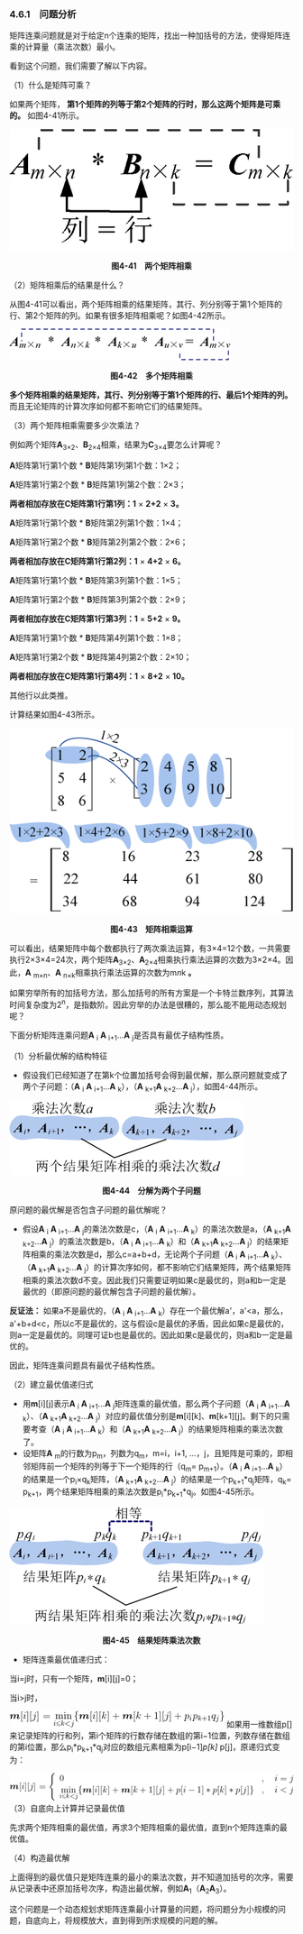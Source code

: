 ### 4.6.1　问题分析

矩阵连乘问题就是对于给定n个连乘的矩阵，找出一种加括号的方法，使得矩阵连乘的计算量（乘法次数）最小。

看到这个问题，我们需要了解以下内容。

（1）什么是矩阵可乘？

如果两个矩阵， **第1个矩阵的列等于第2个矩阵的行时，那么这两个矩阵是可乘的。** 如图4-41所示。

![330.png](../images/330.png)
<center class="my_markdown"><b class="my_markdown">图4-41　两个矩阵相乘</b></center>

（2）矩阵相乘后的结果是什么？

从图4-41可以看出，两个矩阵相乘的结果矩阵，其行、列分别等于第1个矩阵的行、第2个矩阵的列。如果有很多矩阵相乘呢？如图4-42所示。

![331.png](../images/331.png)
<center class="my_markdown"><b class="my_markdown">图4-42　多个矩阵相乘</b></center>

**多个矩阵相乘的结果矩阵，其行、列分别等于第1个矩阵的行、最后1个矩阵的列。** 而且无论矩阵的计算次序如何都不影响它们的结果矩阵。

（3）两个矩阵相乘需要多少次乘法？

例如两个矩阵**A**<sub class="my_markdown">3×2</sub>、**B**<sub>2×4</sub>相乘，结果为**C**<sub>3×4</sub>要怎么计算呢？

**A**矩阵第1行第1个数 * **B**矩阵第1列第1个数：1×2；

**A**矩阵第1行第2个数 * **B**矩阵第1列第2个数：2×3；

**两者相加存放在C矩阵第1行第1列：1** × **2+2** × **3。**

**A**矩阵第1行第1个数 * **B**矩阵第2列第1个数：1×4；

**A**矩阵第1行第2个数 * **B**矩阵第2列第2个数：2×6；

**两者相加存放在C矩阵第1行第2列：1** × **4+2** × **6。**

**A**矩阵第1行第1个数 * **B**矩阵第3列第1个数：1×5；

**A**矩阵第1行第2个数 * **B**矩阵第3列第2个数：2×9；

**两者相加存放在C矩阵第1行第3列：1** × **5+2** × **9。**

**A**矩阵第1行第1个数 * **B**矩阵第4列第1个数：1×8；

**A**矩阵第1行第2个数 * **B**矩阵第4列第2个数：2×10；

**两者相加存放在C矩阵第1行第4列：1** × **8+2** × **10。**

其他行以此类推。

计算结果如图4-43所示。

![332.png](../images/332.png)
<center class="my_markdown"><b class="my_markdown">图4-43　矩阵相乘运算</b></center>

可以看出，结果矩阵中每个数都执行了两次乘法运算，有3×4=12个数，一共需要执行2×3×4=24次，两个矩阵**A**<sub class="my_markdown">3×2</sub>、**A**<sub>2×4</sub>相乘执行乘法运算的次数为3×2×4。因此，**A** <sub class="my_markdown">m</sub><sub>×n</sub>、**A** <sub class="my_markdown">n</sub><sub>×k</sub>相乘执行乘法运算的次数为m*n*k **。**

如果穷举所有的加括号方法，那么加括号的所有方案是一个卡特兰数序列，其算法时间复杂度为2<sup class="my_markdown">n</sup>，是指数阶。因此穷举的办法是很糟的，那么能不能用动态规划呢？

下面分析矩阵连乘问题**A** <sub class="my_markdown">i</sub> **A** <sub class="my_markdown">i</sub><sub>+1</sub>…**A** <sub class="my_markdown">j</sub>是否具有最优子结构性质。

（1）分析最优解的结构特征

+ 假设我们已经知道了在第k个位置加括号会得到最优解，那么原问题就变成了两个子问题：（**A** <sub class="my_markdown">i</sub> **A** <sub class="my_markdown">i</sub><sub>+1</sub>…**A** <sub class="my_markdown">k</sub>），（**A** <sub class="my_markdown">k</sub><sub>+1</sub>**A** <sub class="my_markdown">k</sub><sub>+2</sub>…**A** <sub class="my_markdown">j</sub>），如图4-44所示。

![333.png](../images/333.png)
<center class="my_markdown"><b class="my_markdown">图4-44　分解为两个子问题</b></center>

原问题的最优解是否包含子问题的最优解呢？

+ 假设**A** <sub class="my_markdown">i</sub> **A** <sub class="my_markdown">i</sub><sub>+1</sub>…**A** <sub class="my_markdown">j</sub>的乘法次数是c，（**A** <sub class="my_markdown">i</sub> **A** <sub class="my_markdown">i</sub><sub>+1</sub>…**A** <sub class="my_markdown">k</sub>）的乘法次数是a，（**A** <sub class="my_markdown">k</sub><sub>+1</sub>**A** <sub class="my_markdown">k</sub><sub>+2</sub>…**A** <sub class="my_markdown">j</sub>）的乘法次数是b，（**A** <sub class="my_markdown">i</sub> **A** <sub class="my_markdown">i</sub><sub>+1</sub>…**A** <sub class="my_markdown">k</sub>）和（**A** <sub class="my_markdown">k</sub><sub>+1</sub>**A** <sub class="my_markdown">k</sub><sub>+2</sub>…**A** <sub class="my_markdown">j</sub>）的结果矩阵相乘的乘法次数是d，那么c=a+b+d，无论两个子问题（**A** <sub class="my_markdown">i</sub> **A** <sub class="my_markdown">i</sub><sub>+1</sub>…**A** <sub class="my_markdown">k</sub>）、（**A** <sub class="my_markdown">k</sub><sub>+1</sub>**A** <sub class="my_markdown">k</sub><sub>+2</sub>…**A** <sub class="my_markdown">j</sub>）的计算次序如何，都不影响它们结果矩阵，两个结果矩阵相乘的乘法次数d不变。因此我们只需要证明如果c是最优的，则a和b一定是最优的（即原问题的最优解包含子问题的最优解）。

**反证法：** 如果a不是最优的，（**A** <sub class="my_markdown">i</sub> **A** <sub class="my_markdown">i</sub><sub>+1</sub>…**A** <sub class="my_markdown">k</sub>）存在一个最优解a'，a'<a，那么，a'+b+d<c，所以c不是最优的，这与假设c是最优的矛盾，因此如果c是最优的，则a一定是最优的。同理可证b也是最优的。因此如果c是最优的，则a和b一定是最优的。

因此，矩阵连乘问题具有最优子结构性质。

（2）建立最优值递归式

+ 用**m**[i][j]表示**A** <sub class="my_markdown">i</sub> **A** <sub class="my_markdown">i</sub><sub>+1</sub>…**A** <sub class="my_markdown">j</sub>矩阵连乘的最优值，那么两个子问题（**A** <sub class="my_markdown">i</sub> **A** <sub class="my_markdown">i</sub><sub>+1</sub>…**A** <sub class="my_markdown">k</sub>）、（**A** <sub class="my_markdown">k</sub><sub>+1</sub>**A** <sub class="my_markdown">k</sub><sub>+2</sub>…**A** <sub class="my_markdown">j</sub>）对应的最优值分别是**m**[i][k]、**m**[k+1][j]。剩下的只需要考查（**A** <sub class="my_markdown">i</sub> **A** <sub class="my_markdown">i</sub><sub>+1</sub>…**A** <sub class="my_markdown">k</sub>）和（**A** <sub class="my_markdown">k</sub><sub>+1</sub>**A** <sub class="my_markdown">k</sub><sub>+2</sub>…**A** <sub class="my_markdown">j</sub>）的结果矩阵相乘的乘法次数了。
+ 设矩阵**A** <sub class="my_markdown">m</sub>的行数为p<sub class="my_markdown">m</sub>，列数为q<sub class="my_markdown">m</sub>，m=i，i+1, …，j，且矩阵是可乘的，即相邻矩阵前一个矩阵的列等于下一个矩阵的行（q<sub class="my_markdown">m</sub>= p<sub class="my_markdown">m</sub><sub>+1</sub>）。（**A** <sub class="my_markdown">i</sub> **A** <sub class="my_markdown">i</sub><sub>+1</sub>…**A** <sub class="my_markdown">k</sub>）的结果是一个p<sub class="my_markdown">i</sub>×q<sub class="my_markdown">k</sub>矩阵，（**A** <sub class="my_markdown">k</sub><sub>+1</sub>**A** <sub class="my_markdown">k</sub><sub>+2</sub>…**A** <sub class="my_markdown">j</sub>）的结果是一个p<sub class="my_markdown">k</sub><sub>+1</sub>*q<sub class="my_markdown">j</sub>矩阵，q<sub class="my_markdown">k</sub>= p<sub class="my_markdown">k</sub><sub>+1</sub>，两个结果矩阵相乘的乘法次数是p<sub class="my_markdown">i</sub>*p<sub class="my_markdown">k</sub><sub>+1</sub>*q<sub class="my_markdown">j</sub>。如图4-45所示。

![334.png](../images/334.png)
<center class="my_markdown"><b class="my_markdown">图4-45　结果矩阵乘法次数</b></center>

+ 矩阵连乘最优值递归式：

当i=j时，只有一个矩阵，**m**[i][j]=0；

当i>j时，

![335.gif](../images/335.gif)
如果用一维数组p[]来记录矩阵的行和列，第i个矩阵的行数存储在数组的第i−1位置，列数存储在数组的第i位置，那么p<sub class="my_markdown">i</sub>*p<sub class="my_markdown">k</sub><sub>+1</sub>*q<sub class="my_markdown">j</sub>对应的数组元素相乘为p[i−1]*p[k]* p[j]，原递归式变为：

![336.gif](../images/336.gif)
（3）自底向上计算并记录最优值

先求两个矩阵相乘的最优值，再求3个矩阵相乘的最优值，直到n个矩阵连乘的最优值。

（4）构造最优解

上面得到的最优值只是矩阵连乘的最小的乘法次数，并不知道加括号的次序，需要从记录表中还原加括号次序，构造出最优解，例如**A**<sub class="my_markdown">1</sub>（**A**<sub>2</sub>**A**<sub>3</sub>）。

这个问题是一个动态规划求矩阵连乘最小计算量的问题，将问题分为小规模的问题，自底向上，将规模放大，直到得到所求规模的问题的解。

